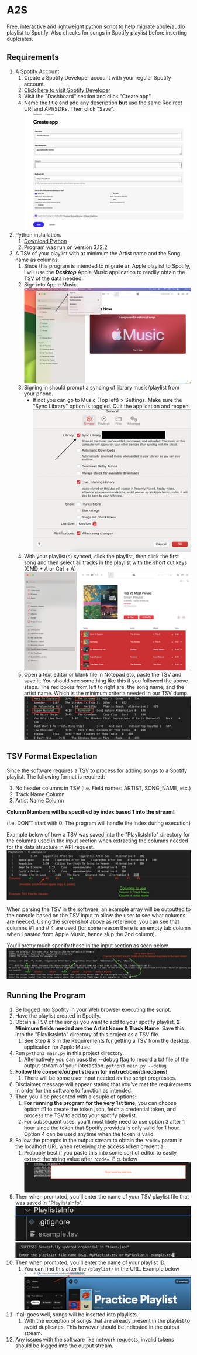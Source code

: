 # A2S
Free, interactive and lightweight python script to help migrate apple/audio playlist to Spotify. Also checks for songs in Spotify playlist before inserting duplciates.

## Requirements
1. A Spotify Account
   1. Create a Spotify Developer account with your regular Spotify account.
   2. [Click here to visit Spotify Developer](https://developer.spotify.com/)
   3. Visit the "Dashboard" section and click "Create app"
   4. Name the title and add any description **but** use the same Redirect URI and API/SDKs. Then click "Save".
      ![](./photos/create_app_specs.png)
2. Python installation.
   1. [Download Python](https://www.python.org/downloads/)
   2. Program was run on version 3.12.2
3. A TSV of your playlist with at minimum the Artist name and the Song name as columns.
   1. Since this program is intended to migrate an Apple playlist to Spotify, I will use the ***Desktop*** Apple Music application to readily obtain the TSV of the data needed.
   2. Sign into Apple Music.
        ![](./photos/apple_music_sign_in.png)
   3. Signing in should prompt a syncing of library music/playlist from your phone.
      - If not you can go to Music (Top left) > Settings. Make sure the "Sync Library" option is toggled. Quit the application and reopen.
        ![](./photos/music_settings.png)
   4. With your playlist(s) synced, click the playlist, then click the first song and then select all tracks in the playlist with the short cut keys (CMD + A or Ctrl + A)
        ![](./photos/playlists_selection.png)
   5. Open a text editor or blank file in Notepad etc, paste the TSV and save it. You should see something like this if you followed the above steps. The red boxes from left to right are: the song name, and the artist name. Which is the minimum criteria needed in our TSV dump.
        ![](./photos/tsv_example.png)

## TSV Format Expectation
Since the software requires a TSV to process for adding songs to a Spotify playlist. The following format is required:
1. No header columns in TSV (i.e. Field names: ARTIST, SONG_NAME, etc.)
2. Track Name Column
3. Artist Name Column

**Column Numbers will be specified by index based 1 into the stream!** 

(i.e. DON'T start with 0. The program will handle the index during execution)

Example below of how a TSV was saved into the "PlaylistsInfo" directory for the columns used in the input section when extracting the columns needed for the data structure in API request.
![](./photos/tsv_expectation.png)

When parsing the TSV in the software, an example array will be outputted to the console based on the TSV input to allow the user to see what columns are needed. Using the screenshot above as reference, you can see that columns #1 and # 4 are used (for some reason there is an empty tab column when I pasted from Apple Music, hence skip the 2nd column).

You'll pretty much specify these in the input section as seen below.
![](./photos/array_tsv_parse.png)

## Running the Program
1. Be logged into Spofity in your Web browser executing the script.
2. Have the playlist created in Spotify.
3. Obtain a TSV of the songs you want to add to your spotify playlist. **2 Minimum fields needed are the Artist Name & Track Name**. Save this into the "PlaylistsInfo" directory of this project as a TSV file.
   1. See Step # 3 in the Requirements for getting a TSV from the desktop application for Apple Music.
4. Run ```python3 main.py``` in this project directory.
   1. Alternatively you can pass the --debug flag to record a txt file of the output stream of your interaction. ```python3 main.py --debug```
5. **Follow the console/output stream for instructions/directions!** 
   1. There will be some user input needed as the script progresses.
6. Disclaimer message will appear stating that you've met the requirements in order for the software to function as intended.
7. Then you'll be presented with a couple of options:
   1. **For running the program for the very 1st time**, you can choose option #1 to create the token json, fetch a credential token, and process the TSV to add to your spotify playlist.
   2. For subsequent uses, you'll most likely need to use option 3 after 1 hour since the token that Spotify provides is only valid for 1 hour. Option 4 can be used anytime when the token is valid.
8. Follow the prompts in the output stream to obtain the ```?code=``` param in the localhost URL when retreiving the access token credential.
   1. Probably best if you paste this into some sort of editor to easily extract the string value after ```?code=```. E.g. below
   ![](./photos/editor_url_code_example.png)
9. Then when prompted, you'll enter the name of your TSV playlist file that was saved in "PlaylistsInfo".
   ![TSV example saved in directory](./photos/playlist_tsv_saved.png)
   ![TSV file name input in program](./photos/playlist_tsv_input.png)
10. Then when prompted, you'll enter the name of your playlist ID.
    1. You can find this after the ```/playlist/``` in the URL. Example below
   ![Playlist ID Example](./photos/playlist_id_example.png)
11. If all goes well, songs will be inserted into playlists.
    1.  With the exception of songs that are already present in the playlist to avoid duplicates. This however should be indicated in the output stream.
12. Any issues with the software like network requests, invalid tokens should be logged into the output stream.
